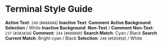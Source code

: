 # Terminal Style Guide

**Active Text**: `248` (`#A8A8A8`)
**Inactive Text**: **Comment**
**Active Background**: **Selection** / White
**Inactive Background**: **Non-Text** / **Comment**
**Non-Text**: `237` (`#3A3A3A`)
**Comment**: `244` (`#808080`)
**Search Match**: Cyan / Black
**Search Current Match**: Bright cyan / Black
**Selection**: `240` (`#585858`) / White
